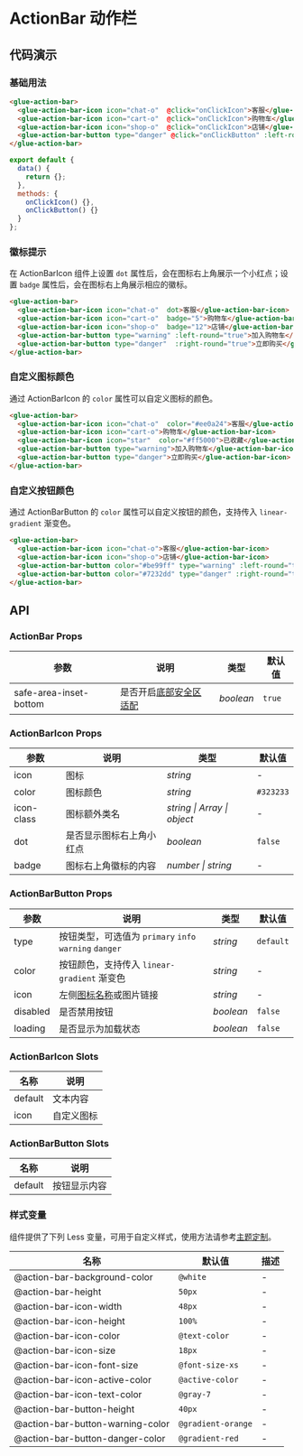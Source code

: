 # ActionBar 动作栏



## 代码演示

### 基础用法

```html
<glue-action-bar>
  <glue-action-bar-icon icon="chat-o"  @click="onClickIcon">客服</glue-action-bar-icon>
  <glue-action-bar-icon icon="cart-o"  @click="onClickIcon">购物车</glue-action-bar-icon>
  <glue-action-bar-icon icon="shop-o"  @click="onClickIcon">店铺</glue-action-bar-icon>
  <glue-action-bar-button type="danger" @click="onClickButton" :left-round="true" :right-round="true">立即购买<glue-action-bar-button>
</glue-action-bar>
```

```js
export default {
  data() {
    return {};
  },
  methods: {
    onClickIcon() {},
    onClickButton() {}
  }
};
```

### 徽标提示

在 ActionBarIcon 组件上设置 `dot` 属性后，会在图标右上角展示一个小红点；设置 `badge` 属性后，会在图标右上角展示相应的徽标。

```html
<glue-action-bar>
  <glue-action-bar-icon icon="chat-o"  dot>客服</glue-action-bar-icon>
  <glue-action-bar-icon icon="cart-o"  badge="5">购物车</glue-action-bar-icon>
  <glue-action-bar-icon icon="shop-o"  badge="12">店铺</glue-action-bar-icon>
  <glue-action-bar-button type="warning" :left-round="true">加入购物车</glue-action-bar-button>
  <glue-action-bar-button type="danger"  :right-round="true">立即购买</glue-action-bar-button>
</glue-action-bar>
```

### 自定义图标颜色

通过 ActionBarIcon 的 `color` 属性可以自定义图标的颜色。

```html
<glue-action-bar>
  <glue-action-bar-icon icon="chat-o"  color="#ee0a24">客服</glue-action-bar-icon>
  <glue-action-bar-icon icon="cart-o">购物车</glue-action-bar-icon>
  <glue-action-bar-icon icon="star"  color="#ff5000">已收藏</glue-action-bar-icon>
  <glue-action-bar-button type="warning">加入购物车</glue-action-bar-icon>
  <glue-action-bar-button type="danger">立即购买</glue-action-bar-icon>
</glue-action-bar>
```

### 自定义按钮颜色

通过 ActionBarButton 的 `color` 属性可以自定义按钮的颜色，支持传入 `linear-gradient` 渐变色。

```html
<glue-action-bar>
  <glue-action-bar-icon icon="chat-o">客服</glue-action-bar-icon>
  <glue-action-bar-icon icon="shop-o">店铺</glue-action-bar-icon>
  <glue-action-bar-button color="#be99ff" type="warning" :left-round="true">加入购物车</glue-action-bar-button>
  <glue-action-bar-button color="#7232dd" type="danger" :right-round="true">立即购买</glue-action-bar-button>
</glue-action-bar>
```

## API

### ActionBar Props

| 参数                   | 说明                                                                      | 类型      | 默认值 |
|------------------------|-------------------------------------------------------------------------|-----------|--------|
| safe-area-inset-bottom | 是否开启[底部安全区适配](#/zh-CN/advanced-usage#di-bu-an-quan-qu-gua-pei) | _boolean_ | `true` |

### ActionBarIcon Props

| 参数       | 说明                     | 类型                        | 默认值    |
|------------|------------------------|-----------------------------|-----------|
| icon       | 图标                     | _string_                    | -         |
| color      | 图标颜色                 | _string_                    | `#323233` |
| icon-class | 图标额外类名             | _string \| Array \| object_ | -         |
| dot        | 是否显示图标右上角小红点 | _boolean_                   | `false`   |
| badge      | 图标右上角徽标的内容     | _number \| string_          | -         |

### ActionBarButton Props

| 参数  | 说明                                                  | 类型     | 默认值    |
|-------|-----------------------------------------------------|----------|-----------|
| type  | 按钮类型，可选值为 `primary` `info` `warning` `danger` | _string_ | `default` |
| color | 按钮颜色，支持传入 `linear-gradient` 渐变色            | _string_ | -         |
| icon  | 左侧[图标名称](#/zh-CN/icon)或图片链接                | _string_ | -         |
| disabled | 是否禁用按钮 | _boolean_ | `false` | - |
| loading | 是否显示为加载状态 | _boolean_ | `false` | - |

### ActionBarIcon Slots

| 名称    | 说明       |
|---------|----------|
| default | 文本内容   |
| icon    | 自定义图标 |

### ActionBarButton Slots

| 名称    | 说明         |
|---------|------------|
| default | 按钮显示内容 |

### 样式变量

组件提供了下列 Less 变量，可用于自定义样式，使用方法请参考[主题定制](#/zh-CN/theme)。

| 名称                             | 默认值             | 描述 |
|----------------------------------|--------------------|------|
| @action-bar-background-color     | `@white`           | -    |
| @action-bar-height               | `50px`             | -    |
| @action-bar-icon-width           | `48px`             | -    |
| @action-bar-icon-height          | `100%`             | -    |
| @action-bar-icon-color           | `@text-color`      | -    |
| @action-bar-icon-size            | `18px`             | -    |
| @action-bar-icon-font-size       | `@font-size-xs`    | -    |
| @action-bar-icon-active-color    | `@active-color`    | -    |
| @action-bar-icon-text-color      | `@gray-7`          | -    |
| @action-bar-button-height        | `40px`             | -    |
| @action-bar-button-warning-color | `@gradient-orange` | -    |
| @action-bar-button-danger-color  | `@gradient-red`    | -    |

